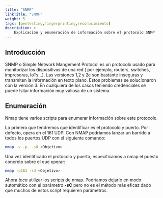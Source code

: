 ```yaml
---
title: "SNMP"
linkTitle: "SNMP"
weight: 5 
tags: [pentesting,fingerprinting,reconocimiento]
description: >
    Explicación y enumeración de información sobre el protocolo SNMP
---
```


## Introducción 
SNMP o Simple Network Mangement Protocol es un protocolo usado para monitorizar los dispositivos de una red ( por ejemplo, routers, switches, impresoras, IoTs...).
Las versiones 1,2 y 2c son bastante inseguras y transmiten la información en texto plano. Estos problemas se solucionaron con la versión 3.
En cualquiera de los casos teniendo credenciales se puede lsitar información muy valiosa de un sistema.


## Enumeración 
Nmap tiene varios scripts para enumerar información sobre este protocolo. 


Lo primero que tendremos que identificar es el protocolo y puerto. Por defecto, opera en el 161 UDP. Con NMAP podríamos lanzar un barrido a todos los puertos UDP con el siguiente comando:
```bash
nmap -v -p- -sU <Objetivo>
```

Una vez identificado el protocolo y puerto, especificamos a nmap el puesto concreto sobre el que operar:
```bash
nmap -p161 -sU <Objetivo>
```

Ahora *toca* utilizar los scripts de nmap. Podríamos dejarlo en modo automático con el parámetro **-sC** pero no es el método más eficaz dado que muchos de estos script requieren parámetros.
